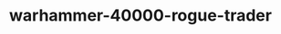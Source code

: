 ---
title: warhammer-40000-rogue-trader
layout: scoredetail
permalink: /meta-score/warhammer-40000-rogue-trader
---